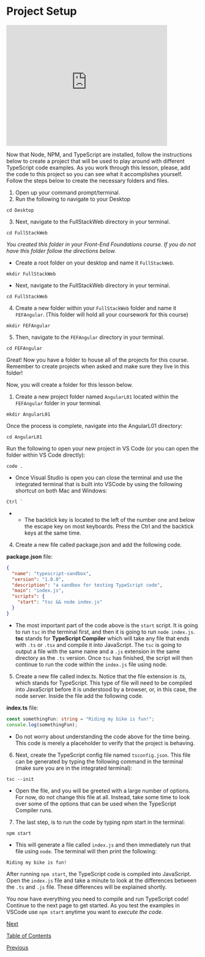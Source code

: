 # Project Setup

<iframe width="420" height="315" src="https://player.vimeo.com/external/304904458.hd.mp4?s=141ed73649a73ae9ffe2394c51dcd6a1ebdc039f&profile_id=175" frameborder="0" allowfullscreen></iframe>

Now that Node, NPM, and TypeScript are installed, follow the instructions below to create a project that will be used to play around with different TypeScript code examples. As you work through this lesson, please, add the code to this project so you can see what it accomplishes yourself. Follow the steps below to create the necessary folders and files.

1. Open up your command prompt/terminal.
2. Run the following to navigate to your Desktop

```shell
cd Desktop
```

3. Next, navigate to the FullStackWeb directory in your terminal.

```shell
cd FullStackWeb
```

_You created this folder in your Front-End Foundations course. If you do not have this folder follow the directions below._

- Create a root folder on your desktop and name it `FullStackWeb`.

```shell
mkdir FullStackWeb
```

- Next, navigate to the FullStackWeb directory in your terminal.

```shell
cd FullStackWeb
```

4. Create a new folder within your `FullStackWeb` folder and name it `FEFAngular`. (This folder will hold all your coursework for this course)

```shell
mkdir FEFAngular
```

5. Then, navigate to the `FEFAngular` directory in your terminal.

```shell
cd FEFAngular
```

Great! Now you have a folder to house all of the projects for this course. Remember to create projects when asked and make sure they live in this folder!

Now, you will create a folder for this lesson below.

1. Create a new project folder named `AngularL01` located within the `FEFAngular` folder in your terminal.

```shell
mkdir AngularL01
```

Once the process is complete, navigate into the AngularL01 directory:

```shell
cd AngularL01
```

Run the following to open your new project in VS Code (or you can open the folder within VS Code directly):

```shell
code .
```

- Once Visual Studio is open you can close the terminal and use the integrated terminal that is built into VSCode by using the following shortcut on both Mac and Windows:

```shell
Ctrl `
```

- - The backtick key is located to the left of the number one and below the escape key on most keyboards. Press the Ctrl and the backtick keys at the same time.

4. Create a new file called package.json and add the following code.

**package.json** file:

```json
{
  "name": "typescript-sandbox",
  "version": "1.0.0",
  "description": "a sandbox for testing TypeScript code",
  "main": "index.js",
  "scripts": {
    "start": "tsc && node index.js"
  }
}
```

- The most important part of the code above is the `start` script. It is going to run `tsc` in the terminal first, and then it is going to run `node index.js`. **tsc** stands for **TypeScript Compiler** which will take any file that ends with `.ts` or `.tsx` and compile it into JavaScript. The `tsc` is going to output a file with the same name and a `.js` extension in the same directory as the `.ts` version. Once `tsc` has finished, the script will then continue to run the code within the `index.js` file using node.

5. Create a new file called index.ts. Notice that the file extension is .ts, which stands for TypeScript. This type of file will need to be compiled into JavaScript before it is understood by a browser, or, in this case, the node server. Inside the file add the following code.

**index.ts** file:

```ts
const somethingFun: string = "Riding my bike is fun!";
console.log(somethingFun);
```

- Do not worry about understanding the code above for the time being. This code is merely a placeholder to verify that the project is behaving.

6. Next, create the TypeScript config file named `tsconfig.json`. This file can be generated by typing the following command in the terminal (make sure you are in the integrated terminal):

```shell
tsc --init
```

- Open the file, and you will be greeted with a large number of options. For now, do not change this file at all. Instead, take some time to look over some of the options that can be used when the TypeScript Compiler runs.

7. The last step, is to run the code by typing npm start in the terminal:

```shell
npm start
```

- This will generate a file called `index.js` and then immediately run that file using `node`.
  The terminal will then print the following:

```
Riding my bike is fun!
```

After running `npm start`, the TypeScript code is compiled into JavaScript. Open the `index.js` file and take a minute to look at the differences between the `.ts` and `.js` file. These differences will be explained shortly.

You now have everything you need to compile and run TypeScript code! Continue to the next page to get started. As you test the examples in VSCode use `npm start` anytime you want to _execute the code_.

[Next](./5.md)

[Table of Contents](./README.md)

[Previous](./3.md)
